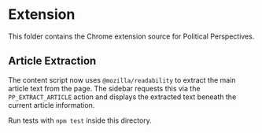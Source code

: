 # Extension

This folder contains the Chrome extension source for Political Perspectives.

## Article Extraction

The content script now uses `@mozilla/readability` to extract the main article text from the page. The sidebar requests this via the `PP_EXTRACT_ARTICLE` action and displays the extracted text beneath the current article information.

Run tests with `npm test` inside this directory.
